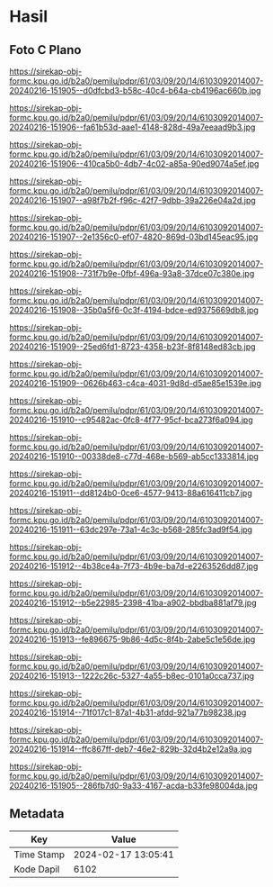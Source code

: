 # Hasil

## Foto C Plano

https://sirekap-obj-formc.kpu.go.id/b2a0/pemilu/pdpr/61/03/09/20/14/6103092014007-20240216-151905--d0dfcbd3-b58c-40c4-b64a-cb4196ac660b.jpg

https://sirekap-obj-formc.kpu.go.id/b2a0/pemilu/pdpr/61/03/09/20/14/6103092014007-20240216-151906--fa61b53d-aae1-4148-828d-49a7eeaad9b3.jpg

https://sirekap-obj-formc.kpu.go.id/b2a0/pemilu/pdpr/61/03/09/20/14/6103092014007-20240216-151906--410ca5b0-4db7-4c02-a85a-90ed9074a5ef.jpg

https://sirekap-obj-formc.kpu.go.id/b2a0/pemilu/pdpr/61/03/09/20/14/6103092014007-20240216-151907--a98f7b2f-f96c-42f7-9dbb-39a226e04a2d.jpg

https://sirekap-obj-formc.kpu.go.id/b2a0/pemilu/pdpr/61/03/09/20/14/6103092014007-20240216-151907--2e1356c0-ef07-4820-869d-03bd145eac95.jpg

https://sirekap-obj-formc.kpu.go.id/b2a0/pemilu/pdpr/61/03/09/20/14/6103092014007-20240216-151908--731f7b9e-0fbf-496a-93a8-37dce07c380e.jpg

https://sirekap-obj-formc.kpu.go.id/b2a0/pemilu/pdpr/61/03/09/20/14/6103092014007-20240216-151908--35b0a5f6-0c3f-4194-bdce-ed9375669db8.jpg

https://sirekap-obj-formc.kpu.go.id/b2a0/pemilu/pdpr/61/03/09/20/14/6103092014007-20240216-151909--25ed6fd1-8723-4358-b23f-8f8148ed83cb.jpg

https://sirekap-obj-formc.kpu.go.id/b2a0/pemilu/pdpr/61/03/09/20/14/6103092014007-20240216-151909--0626b463-c4ca-4031-9d8d-d5ae85e1539e.jpg

https://sirekap-obj-formc.kpu.go.id/b2a0/pemilu/pdpr/61/03/09/20/14/6103092014007-20240216-151910--c95482ac-0fc8-4f77-95cf-bca273f6a094.jpg

https://sirekap-obj-formc.kpu.go.id/b2a0/pemilu/pdpr/61/03/09/20/14/6103092014007-20240216-151910--00338de8-c77d-468e-b569-ab5cc1333814.jpg

https://sirekap-obj-formc.kpu.go.id/b2a0/pemilu/pdpr/61/03/09/20/14/6103092014007-20240216-151911--dd8124b0-0ce6-4577-9413-88a616411cb7.jpg

https://sirekap-obj-formc.kpu.go.id/b2a0/pemilu/pdpr/61/03/09/20/14/6103092014007-20240216-151911--63dc297e-73a1-4c3c-b568-285fc3ad9f54.jpg

https://sirekap-obj-formc.kpu.go.id/b2a0/pemilu/pdpr/61/03/09/20/14/6103092014007-20240216-151912--4b38ce4a-7f73-4b9e-ba7d-e2263526dd87.jpg

https://sirekap-obj-formc.kpu.go.id/b2a0/pemilu/pdpr/61/03/09/20/14/6103092014007-20240216-151912--b5e22985-2398-41ba-a902-bbdba881af79.jpg

https://sirekap-obj-formc.kpu.go.id/b2a0/pemilu/pdpr/61/03/09/20/14/6103092014007-20240216-151913--fe896675-9b86-4d5c-8f4b-2abe5c1e56de.jpg

https://sirekap-obj-formc.kpu.go.id/b2a0/pemilu/pdpr/61/03/09/20/14/6103092014007-20240216-151913--1222c26c-5327-4a55-b8ec-0101a0cca737.jpg

https://sirekap-obj-formc.kpu.go.id/b2a0/pemilu/pdpr/61/03/09/20/14/6103092014007-20240216-151914--71f017c1-87a1-4b31-afdd-921a77b98238.jpg

https://sirekap-obj-formc.kpu.go.id/b2a0/pemilu/pdpr/61/03/09/20/14/6103092014007-20240216-151914--ffc867ff-deb7-46e2-829b-32d4b2e12a9a.jpg

https://sirekap-obj-formc.kpu.go.id/b2a0/pemilu/pdpr/61/03/09/20/14/6103092014007-20240216-151905--286fb7d0-9a33-4167-acda-b33fe98004da.jpg


## Metadata

| Key        | Value               |
| ---------- | ------------------- |
| Time Stamp | 2024-02-17 13:05:41 |
| Kode Dapil | 6102                |



